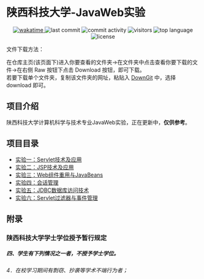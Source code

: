# 陕西科技大学-JavaWeb实验
<!-- 需要将以下所有的 JavaWeb 修改为 当前仓库 名称-->
<p align="center">
  <a href="https://wakatime.com/badge/user/72f7b5ae-3c4b-48e8-a41a-2f941eeb7e9d/project/925265e8-cc16-47e8-9a61-643cb7019800">
    <img src="https://wakatime.com/badge/user/72f7b5ae-3c4b-48e8-a41a-2f941eeb7e9d/project/925265e8-cc16-47e8-9a61-643cb7019800.svg" alt="wakatime">
  </a>
  <img src="https://img.shields.io/github/last-commit/marlin-phone/JavaWeb?logo=github&color=success" alt="last commit"/>
  <img src="https://img.shields.io/github/commit-activity/w/marlin-phone/JavaWeb" alt="commit activity"/>
  <img src="https://visitor-badge.laobi.icu/badge?page_id=marlin-phone.JavaWeb" alt="visitors"/> 
  <img src="https://img.shields.io/github/languages/top/marlin-phone/JavaWeb?logo=c%2B%2B&logoColor=white" alt="top language"/>
  <img src="https://img.shields.io/github/license/marlin-phone/JavaWeb" alt="license"/>
</p>


文件下载方法：

在仓库主页(该页面下)进入你要查看的文件夹->在文件夹中点击查看你要下载的文件->在右侧 Raw 按钮下点击 Download 按钮，即可下载。  
若要下载单个文件夹，复制该文件夹的网址，粘贴入 [DownGit](https://minhaskamal.github.io/DownGit/#/home) 中，选择 download 即可。


## 项目介绍

陕西科技大学计算机科学与技术专业JavaWeb实验，正在更新中，**仅供参考**。

## 项目目录

- [实验一：Servlet技术及应用](/exp01)
- [实验二：JSP技术及应用](/exp02)
- [实验三：Web组件重用与JavaBeans](/exp03)
- [实验四：会话管理](/exp04)
- [实验五：JDBC数据库访问技术](/exp05)
- [实验六：Servlet过滤器与事件管理](/exp06)

## 附录

### 陕西科技大学学士学位授予暂行规定

##### 四、学生有下列情况之一者，不授予学士学位。

###### 4．在校学习期间有剽窃、抄袭等学术不端行为者；
